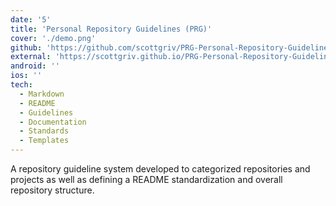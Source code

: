 ```yaml
---
date: '5'
title: 'Personal Repository Guidelines (PRG)'
cover: './demo.png'
github: 'https://github.com/scottgriv/PRG-Personal-Repository-Guidelines'
external: 'https://scottgriv.github.io/PRG-Personal-Repository-Guidelines/'
android: ''
ios: ''
tech:
  - Markdown
  - README
  - Guidelines
  - Documentation
  - Standards
  - Templates
---
```


A repository guideline system developed to categorized repositories and projects as well as defining a README standardization and overall repository structure.
